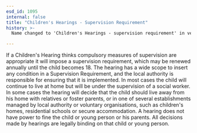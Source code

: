 ```yaml
---
esd_id: 1095
internal: false
title: "Children's Hearings - Supervision Requirement"
history: >-
  Name changed to 'Children's Hearings - supervision requirement' in version 4.00

---
```


If a Children's Hearing thinks compulsory measures of supervision are appropriate it will impose a supervision requirement, which may be renewed annually until the child becomes 18. The hearing has a wide scope to insert any condition in a Supervision Requirement, and the local authority is responsible for ensuring that it is implemented. In most cases the child will continue to live at home but will be under the supervision of a social worker. In some cases the hearing will decide that the child should live away from his home with relatives or foster parents, or in one of several establishments managed by local authority or voluntary organisations, such as children's homes, residential schools or secure accommodation. A hearing does not have power to fine the child or young person or his parents. All decisions made by hearings are legally binding on that child or young person.

